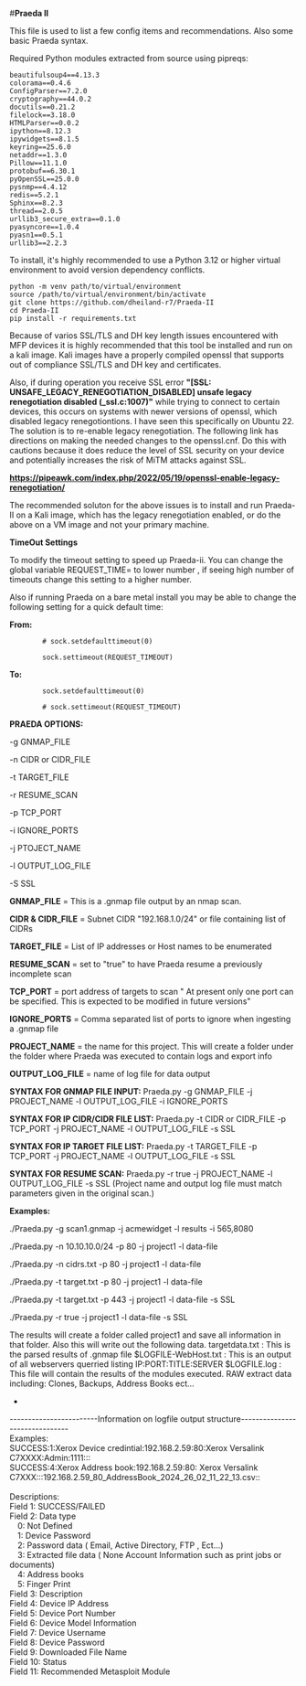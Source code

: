 #**Praeda II**


This file is used to list a few config items and recommendations. Also some basic Praeda syntax. 

Required Python modules extracted from source using pipreqs:  
  ```
beautifulsoup4==4.13.3
colorama==0.4.6
ConfigParser==7.2.0
cryptography==44.0.2
docutils==0.21.2
filelock==3.18.0
HTMLParser==0.0.2
ipython==8.12.3
ipywidgets==8.1.5
keyring==25.6.0
netaddr==1.3.0
Pillow==11.1.0
protobuf==6.30.1
pyOpenSSL==25.0.0
pysnmp==4.4.12
redis==5.2.1
Sphinx==8.2.3
thread==2.0.5
urllib3_secure_extra==0.1.0
pyasyncore==1.0.4
pyasn1==0.5.1
urllib3==2.2.3
```

To install, it's highly recommended to use a Python 3.12 or higher virtual environment to avoid version dependency conflicts.

```
python -m venv path/to/virtual/environment
source /path/to/virtual/environment/bin/activate
git clone https://github.com/dheiland-r7/Praeda-II
cd Praeda-II
pip install -r requirements.txt
```

Because of varios SSL/TLS and DH key length issues encountered with MFP devices it is highly recommended that this tool be installed and run on a kali image. Kali images have a properly compiled openssl that supports out of compliance SSL/TLS and DH key and certificates.

Also, if during operation you receive SSL error **"[SSL: UNSAFE_LEGACY_RENEGOTIATION_DISABLED] unsafe legacy renegotiation disabled (_ssl.c:1007)"** while trying to connect to certain devices, this occurs on systems with newer versions of openssl, which disabled legacy renegotiontions. I have seen this specifically on Ubuntu 22.  The solution is to re-enable legacy renegotiation. The following link has directions on making the needed changes to the openssl.cnf. Do this with cautions because it does reduce the level of SSL security on your device and potentially increases the risk of MiTM attacks against SSL.

**https://pipeawk.com/index.php/2022/05/19/openssl-enable-legacy-renegotiation/**

The recommended soluton for the above issues is to install and run Praeda-II on a Kali image, which has the legacy renegotiation enabled, or do the above on a VM image and not your primary machine.

**TimeOut Settings**

To modify the timeout setting to speed up Praeda-ii. You can change the global variable REQUEST_TIME= to lower number , if seeing high number of timeouts change this setting to a higher number.

Also if running Praeda on a bare metal install you may be able to change the following setting for a quick default time:

  **From:**
  
            # sock.setdefaulttimeout(0)
            
            sock.settimeout(REQUEST_TIMEOUT)


  **To:**
  
            sock.setdefaulttimeout(0)
            
            # sock.settimeout(REQUEST_TIMEOUT)



**PRAEDA OPTIONS:**

-g GNMAP_FILE

-n CIDR or CIDR_FILE 

-t TARGET_FILE

-r RESUME_SCAN

-p TCP_PORT

-i IGNORE_PORTS

-j PTOJECT_NAME

-l OUTPUT_LOG_FILE

-S SSL

**GNMAP_FILE** = This is a .gnmap file output by an nmap scan.

**CIDR & CIDR_FILE** = Subnet CIDR "192.168.1.0/24" or file containing list of CIDRs

**TARGET_FILE** = List of IP addresses or Host names to be enumerated

**RESUME_SCAN** = set to "true" to have Praeda resume a previously incomplete scan

**TCP_PORT** = port address of targets to scan " At present only one port can be specified. This is expected to be modified in future versions"

**IGNORE_PORTS** = Comma separated list of ports to ignore when ingesting a .gnmap file

**PROJECT_NAME** = the name for this project. This will create a folder under the folder where Praeda was executed to contain logs and export info

**OUTPUT_LOG_FILE** = name of log file for data output


**SYNTAX FOR GNMAP FILE INPUT:**
Praeda.py -g GNMAP_FILE -j PROJECT_NAME -l OUTPUT_LOG_FILE -i IGNORE_PORTS

**SYNTAX FOR IP  CIDR/CIDR FILE LIST:**
Praeda.py -t CIDR or CIDR_FILE -p TCP_PORT -j PROJECT_NAME -l OUTPUT_LOG_FILE -s SSL

**SYNTAX FOR IP TARGET FILE LIST:**
Praeda.py -t TARGET_FILE -p TCP_PORT -j PROJECT_NAME -l OUTPUT_LOG_FILE -s SSL 

**SYNTAX FOR RESUME SCAN:**
Praeda.py -r true -j PROJECT_NAME -l OUTPUT_LOG_FILE -s SSL
(Project name and output log file must match parameters given in the original scan.)
 
**Examples:**

./Praeda.py -g scan1.gnmap -j acmewidget -l results -i 565,8080

./Praeda.py  -n 10.10.10.0/24 -p 80  -j project1 -l data-file

./Praeda.py  -n cidrs.txt -p 80  -j project1 -l data-file

./Praeda.py  -t target.txt -p 80  -j project1 -l data-file

./Praeda.py  -t target.txt -p 443  -j project1 -l data-file -s SSL

./Praeda.py -r true -j project1 -l data-file -s SSL

The results will create a folder called project1 and save all information in that folder. Also this will write out the following data.
targetdata.txt  : This is the parsed results of .gnmap file
$LOGFILE-WebHost.txt : This is an output of all webservers querried listing IP:PORT:TITLE:SERVER
$LOGFILE.log : This file will contain the results of the modules executed.
RAW extract data including: Clones, Backups, Address Books ect...

-

------------------------Information on logfile output structure-------------------------------<br/>
Examples:<br/>
SUCCESS:1:Xerox Device credintial:192.168.2.59:80:Xerox Versalink C7XXXX:Admin:1111:::<br/>
SUCCESS:4:Xerox Address book:192.168.2.59:80: Xerox Versalink C7XXX:::192.168.2.59_80_AddressBook_2024_26_02_11_22_13.csv::<br/>
<br/>
Descriptions:<br/>
Field 1: SUCCESS/FAILED<br/>
Field 2: Data type<br/>
&emsp;0: Not Defined<br/>
&emsp;1: Device Password<br/>
&emsp;2: Password data ( Email, Active Directory, FTP , Ect...)<br/>
&emsp;3: Extracted file data ( None Account Information such as print jobs or documents)<br/>
&emsp;4: Address books<br/>
&emsp;5: Finger Print<br/>
Field 3: Description<br/>
Field 4: Device IP Address<br/>
Field 5: Device Port Number<br/>
Field 6: Device Model Information<br/>
Field 7: Device Username<br/>
Field 8: Device Password<br/>
Field 9: Downloaded File Name<br/>
Field 10: Status<br/>
Field 11: Recommended Metasploit Module<br/>

